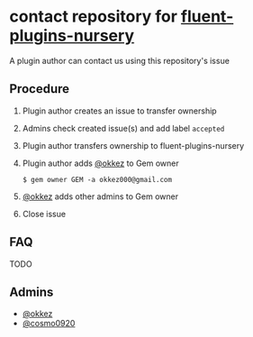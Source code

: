 # contact repository for [fluent-plugins-nursery](https://github.com/fluent-plugins-nursery)

A plugin author can contact us using this repository's issue

## Procedure

1. Plugin author creates an issue to transfer ownership

2. Admins check created issue(s) and add label `accepted`

3. Plugin author transfers ownership to fluent-plugins-nursery

4. Plugin author adds [@okkez](https://github.com/okkez) to Gem owner

    ```
    $ gem owner GEM -a okkez000@gmail.com
    ```

5. [@okkez](https://github.com/okkez) adds other admins to Gem owner

6. Close issue

## FAQ

TODO

## Admins

* [@okkez](https://github.com/okkez)
* [@cosmo0920](https://github.com/cosmo0920)
